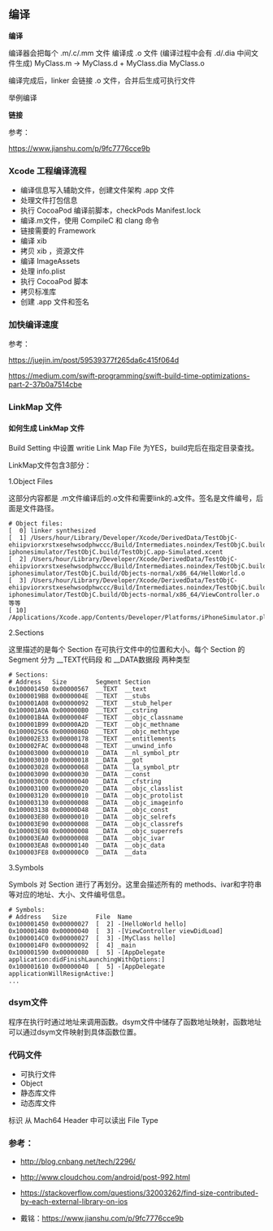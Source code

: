 ## 编译

**编译**

编译器会把每个 .m/.c/.mm 文件 编译成 .o 文件 (编译过程中会有 .d/.dia 中间文件生成)
MyClass.m -> MyClass.d + MyClass.dia  MyClass.o

编译完成后，linker 会链接 .o 文件，合并后生成可执行文件

举例编译 

**链接**



参考：

https://www.jianshu.com/p/9fc7776cce9b

### Xcode 工程编译流程

* 编译信息写入辅助文件，创建文件架构 .app 文件
* 处理文件打包信息
* 执行 CocoaPod 编译前脚本，checkPods Manifest.lock
* 编译.m文件，使用 CompileC 和 clang 命令
* 链接需要的 Framework
* 编译 xib
* 拷贝 xib ，资源文件
* 编译 ImageAssets
* 处理 info.plist
* 执行 CocoaPod 脚本
* 拷贝标准库
* 创建 .app 文件和签名

### 加快编译速度

参考：

https://juejin.im/post/59539377f265da6c415f064d

https://medium.com/swift-programming/swift-build-time-optimizations-part-2-37b0a7514cbe


### LinkMap 文件

#### 如何生成 LinkMap 文件

Build Setting 中设置 writie Link Map File 为YES，build完后在指定目录查找。

LinkMap文件包含3部分：

1.Object Files

这部分内容都是 .m文件编译后的.o文件和需要link的.a文件。签名是文件编号，后面是文件路径。

```
# Object files:
[  0] linker synthesized
[  1] /Users/hour/Library/Developer/Xcode/DerivedData/TestObjC-ehiipviorxrstxesehwsodphwccc/Build/Intermediates.noindex/TestObjC.build/Debug-iphonesimulator/TestObjC.build/TestObjC.app-Simulated.xcent
[  2] /Users/hour/Library/Developer/Xcode/DerivedData/TestObjC-ehiipviorxrstxesehwsodphwccc/Build/Intermediates.noindex/TestObjC.build/Debug-iphonesimulator/TestObjC.build/Objects-normal/x86_64/HelloWorld.o
[  3] /Users/hour/Library/Developer/Xcode/DerivedData/TestObjC-ehiipviorxrstxesehwsodphwccc/Build/Intermediates.noindex/TestObjC.build/Debug-iphonesimulator/TestObjC.build/Objects-normal/x86_64/ViewController.o
等等
[ 10] /Applications/Xcode.app/Contents/Developer/Platforms/iPhoneSimulator.platform/Developer/SDKs/iPhoneSimulator12.1.sdk/System/Library/Frameworks//UIKit.framework/UIKit.tbd
```

2.Sections 

这里描述的是每个 Section 在可执行文件中的位置和大小。每个 Section 的 Segment 分为 __TEXT代码段 和 __DATA数据段 两种类型

```
# Sections:
# Address	Size    	Segment	Section
0x100001450	0x00000567	__TEXT	__text
0x1000019B8	0x0000004E	__TEXT	__stubs
0x100001A08	0x00000092	__TEXT	__stub_helper
0x100001A9A	0x000000B0	__TEXT	__cstring
0x100001B4A	0x0000004F	__TEXT	__objc_classname
0x100001B99	0x00000A2D	__TEXT	__objc_methname
0x1000025C6	0x0000086D	__TEXT	__objc_methtype
0x100002E33	0x00000178	__TEXT	__entitlements
0x100002FAC	0x00000048	__TEXT	__unwind_info
0x100003000	0x00000010	__DATA	__nl_symbol_ptr
0x100003010	0x00000018	__DATA	__got
0x100003028	0x00000068	__DATA	__la_symbol_ptr
0x100003090	0x00000030	__DATA	__const
0x1000030C0	0x00000040	__DATA	__cfstring
0x100003100	0x00000020	__DATA	__objc_classlist
0x100003120	0x00000010	__DATA	__objc_protolist
0x100003130	0x00000008	__DATA	__objc_imageinfo
0x100003138	0x00000D48	__DATA	__objc_const
0x100003E80	0x00000010	__DATA	__objc_selrefs
0x100003E90	0x00000008	__DATA	__objc_classrefs
0x100003E98	0x00000008	__DATA	__objc_superrefs
0x100003EA0	0x00000008	__DATA	__objc_ivar
0x100003EA8	0x00000140	__DATA	__objc_data
0x100003FE8	0x000000C0	__DATA	__data
```

3.Symbols 

Symbols 对 Section 进行了再划分。这里会描述所有的 methods、ivar和字符串等对应的地址、大小、文件编号信息。

```
# Symbols:
# Address	Size    	File  Name
0x100001450	0x00000027	[  2] -[HelloWorld hello]
0x100001480	0x00000040	[  3] -[ViewController viewDidLoad]
0x1000014C0	0x00000027	[  3] -[MyClass hello]
0x1000014F0	0x00000092	[  4] _main
0x100001590	0x00000080	[  5] -[AppDelegate application:didFinishLaunchingWithOptions:]
0x100001610	0x00000040	[  5] -[AppDelegate applicationWillResignActive:]
...
```


### dsym文件

程序在执行时通过地址来调用函数。dsym文件中储存了函数地址映射，函数地址可以通过dsym文件映射到具体函数位置。

### 代码文件

- 可执行文件
- Object
- 静态库文件
- 动态库文件

标识 从 Mach64 Header 中可以读出 File Type


### 参考：

- http://blog.cnbang.net/tech/2296/

- http://www.cloudchou.com/android/post-992.html

- https://stackoverflow.com/questions/32003262/find-size-contributed-by-each-external-library-on-ios

- 戴铭：https://www.jianshu.com/p/9fc7776cce9b
